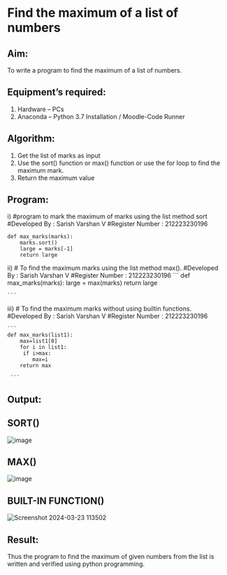 # Find the maximum of a list of numbers
## Aim:
To write a program to find the maximum of a list of numbers.
## Equipment’s required:
1.	Hardware – PCs
2.	Anaconda – Python 3.7 Installation / Moodle-Code Runner
## Algorithm:
1.	Get the list of marks as input
2.	Use the sort() function or max() function or use the for loop to find the maximum mark.
3.	Return the maximum value
## Program:

i)	#program to mark the maximum of marks using the list method sort
    #Developed By : Sarish Varshan V
    #Register Number : 212223230196 

   ```
   def max_marks(marks):
       marks.sort()
       large = marks[-1]
       return large

   ```

ii)	# To find the maximum marks using the list method max().
    #Developed By : Sarish Varshan V
    #Register Number : 212223230196 
    ```
    def max_marks(marks):
        large = max(marks)
        return large

    ```

iii) # To find the maximum marks without using builtin functions.
     #Developed By : Sarish Varshan V
     #Register Number : 212223230196 
  
    ```
    def max_marks(list1):
        max=list1[0]
        for i in list1:
         if i>max:
            max=i
        return max

     ```



## Output:
## SORT()
![image](https://github.com/sarishvarshan/FindMaximum/assets/152167665/d8a7086b-cec8-4e5d-99ab-6068908ceeec)
## MAX()
![image](https://github.com/sarishvarshan/FindMaximum/assets/152167665/58106af6-52ff-4541-ac31-d390c0736dd9)
## BUILT-IN FUNCTION()
![Screenshot 2024-03-23 113502](https://github.com/sarishvarshan/FindMaximum/assets/152167665/e3ac2597-a87f-4fcb-ac57-25cc298f84d8)






## Result:
Thus the program to find the maximum of given numbers from the list is written and verified using python programming.
